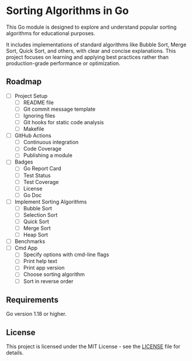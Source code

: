 # Sorting Algorithms in Go

This Go module is designed to explore and understand popular sorting algorithms for educational purposes.

It includes implementations of standard algorithms like Bubble Sort, Merge Sort, Quick Sort, and others, with clear and concise explanations. This project focuses on learning and applying best practices rather than production-grade performance or optimization.

## Roadmap

- [ ] Project Setup
  - [ ] README file
  - [ ] Git commit message template
  - [ ] Ignoring files
  - [ ] Git hooks for static code analysis
  - [ ] Makefile
- [ ] GitHub Actions
  - [ ] Continuous integration
  - [ ] Code Coverage
  - [ ] Publishing a module
- [ ] Badges
  - [ ] Go Report Card
  - [ ] Test Status
  - [ ] Test Coverage
  - [ ] License
  - [ ] Go Doc
- [ ] Implement Sorting Algorithms
  - [ ] Bubble Sort
  - [ ] Selection Sort
  - [ ] Quick Sort
  - [ ] Merge Sort
  - [ ] Heap Sort
- [ ] Benchmarks
- [ ] Cmd App
  - [ ] Specify options with cmd-line flags
  - [ ] Print help text
  - [ ] Print app version
  - [ ] Choose sorting algorithm
  - [ ] Sort in reverse order

## Requirements

Go version 1.18 or higher.

## License

This project is licensed under the MIT License - see the [LICENSE](LICENSE) file for details.

